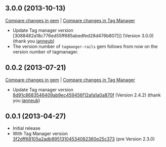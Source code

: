 ## 3.0.0 (2013-10-13)

[Compare changes in gem](https://github.com/tmaier/tagmanager-rails/compare/v0.0.2...v3.0.0)
|
[Compare changes in Tag Manager](https://github.com/max-favilli/tagmanager/compare/8d91c8683546409ab9ec459456f12afa1a0a870f...3088482a18c776ed55ff685abedfed28d476b807)

* Update Tag manager version [3088482a18c776ed55ff685abedfed28d476b807][] (Version 3.0.0) (thank you [ianneub][])
* The version number of `tagmanger-rails` gem follows from now on the version number of tagmanager.

## 0.0.2 (2013-07-21)

[Compare changes in gem](https://github.com/tmaier/tagmanager-rails/compare/v0.0.1...v0.0.2)
|
[Compare changes in Tag Manager](https://github.com/max-favilli/tagmanager/compare/3f2dff68105a2adb89513104534082360e25c373...8d91c8683546409ab9ec459456f12afa1a0a870f)

* Update Tag manager version [8d91c8683546409ab9ec459456f12afa1a0a870f][] (Version 2.4.2) (thank you [ianneub][])

[8d91c8683546409ab9ec459456f12afa1a0a870f]: https://github.com/max-favilli/tagmanager/commit/8d91c8683546409ab9ec459456f12afa1a0a870f
[ianneub]: https://github.com/ianneub

## 0.0.1 (2013-04-27)

* Initial release
* With Tag Manager version [3f2dff68105a2adb89513104534082360e25c373][] (pre Version 2.3.0)

[3f2dff68105a2adb89513104534082360e25c373]: https://github.com/max-favilli/tagmanager/commit/3f2dff68105a2adb89513104534082360e25c373

